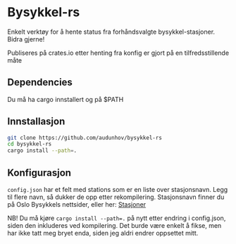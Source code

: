 # Bysykkel-rs

Enkelt verktøy for å hente status fra forhåndsvalgte bysykkel-stasjoner. Bidra gjerne!

Publiseres på crates.io etter henting fra konfig er gjort på en tilfredsstillende måte

## Dependencies

Du må ha cargo innstallert og på $PATH

## Innstallasjon

```sh
git clone https://github.com/audunhov/bysykkel-rs
cd bysykkel-rs
cargo install --path=.
```

## Konfigurasjon

`config.json` har et felt med stations som er en liste over stasjonsnavn. 
Legg til flere navn, så dukker de opp etter rekompilering.
Stasjonsnavn finner du på Oslo Bysykkels nettsider, eller her: [Stasjoner](https://oslobysykkel.no/stasjoner)

NB! Du må kjøre `cargo install --path=.` på nytt etter endring i config.json, siden den inkluderes ved kompilering. 
Det burde være enkelt å fikse, men har ikke tatt meg bryet enda, siden jeg aldri endrer oppsettet mitt.
